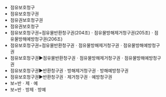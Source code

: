 - 점유보호청구
- 점유보호청구권
- 점유권보호청구권
- 점유권보호청구
- 점유보호청구권=점유물반환청구권(204조)ㆍ점유물방해제거청구권(205조)ㆍ점유물방해예방청구권(206조)
- 점유보호청구권=점유물반환청구권ㆍ점유물방해제거청구권ㆍ점유물방해예방청구권
- 점유보호청구권▶️점유물반환청구권ㆍ점유물방해제거청구권ㆍ점유물방해예방청구권
- 점유보호청구권▶️반환청구권ㆍ방해제거청구권ㆍ방해예방청구권
- 점유보호청구권▶️반환청구권ㆍ제거청구권ㆍ예방청구권
- 보=반ㆍ제ㆍ예
- 보=반ㆍ방제ㆍ방예
